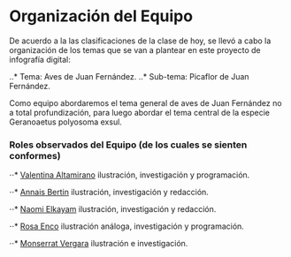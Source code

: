 # Organización del Equipo 

De acuerdo a la las clasificaciones de la clase de hoy, se llevó a cabo la organización de los temas que se van a plantear en este proyecto de infografía digital:

..* Tema: Aves de Juan Fernández.
..* Sub-tema: Picaflor de Juan Fernández. 

Como equipo abordaremos el tema general de aves de Juan Fernández no a total profundización, para luego abordar el tema central de la especie Geranoaetus polyosoma exsul. 

### Roles observados del Equipo (de los cuales se sienten conformes)

⋅⋅*  [Valentina Altamirano](https://github.com/Vale-Altamirano) ilustración, investigación y programación.

⋅⋅* [Annais Bertin](https://github.com/annais-bj) ilustración, investigación y redacción.

⋅⋅* [Naomi Elkayam](https://github.com/nelkayam) ilustración, investigación y redacción.

⋅⋅* [Rosa Enco](https://github.com/Rosa-Enco) ilustración análoga, investigación y programación.

⋅⋅* [Monserrat Vergara](https://github.com/monchiVergara) ilustración e investigación.
